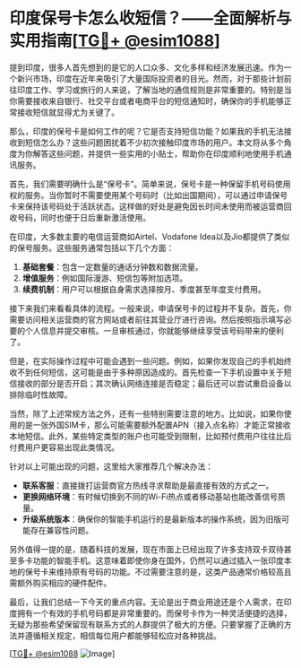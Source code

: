 # 印度保号卡怎么收短信？——全面解析与实用指南[[TG💪+ @esim1088](https://t.me/s/esim1088)]

提到印度，很多人首先想到的是它的人口众多、文化多样和经济发展迅速。作为一个新兴市场，印度在近年来吸引了大量国际投资者的目光。然而，对于那些计划前往印度工作、学习或旅行的人来说，了解当地的通信规则是非常重要的。特别是当你需要接收来自银行、社交平台或者电商平台的短信通知时，确保你的手机能够正常接收短信就显得尤为关键了。

那么，印度的保号卡是如何工作的呢？它是否支持短信功能？如果我的手机无法接收到短信怎么办？这些问题困扰着不少初次接触印度市场的用户。本文将从多个角度为你解答这些问题，并提供一些实用的小贴士，帮助你在印度顺利地使用手机通讯服务。

首先，我们需要明确什么是“保号卡”。简单来说，保号卡是一种保留手机号码使用权的服务。当你暂时不需要使用某个号码时（比如出国期间），可以通过申请保号卡来保持该号码处于活跃状态。这样做的好处是避免因长时间未使用而被运营商回收号码，同时也便于日后重新激活使用。

在印度，大多数主要的电信运营商如Airtel、Vodafone Idea以及Jio都提供了类似的保号服务。这些服务通常包括以下几个方面：

1. **基础套餐**：包含一定数量的通话分钟数和数据流量。
2. **增值服务**：例如国际漫游、短信包等附加选项。
3. **续费机制**：用户可以根据自身需求选择按月、季度甚至年度支付费用。

接下来我们来看看具体的流程。一般来说，申请保号卡的过程并不复杂。首先，你需要访问相关运营商的官方网站或者前往其营业厅进行咨询。然后按照指示填写必要的个人信息并提交审核。一旦审核通过，你就能够继续享受该号码带来的便利了。

但是，在实际操作过程中可能会遇到一些问题。例如，如果你发现自己的手机始终收不到任何短信，这可能是由于多种原因造成的。首先检查一下手机设置中关于短信接收的部分是否开启；其次确认网络连接是否稳定；最后还可以尝试重启设备以排除临时性故障。

当然，除了上述常规方法之外，还有一些特别需要注意的地方。比如说，如果你使用的是一张外国SIM卡，那么可能需要额外配置APN（接入点名称）才能正常接收本地短信。此外，某些特定类型的账户也可能受到限制，比如预付费用户往往比后付费用户更容易出现此类情况。

针对以上可能出现的问题，这里给大家推荐几个解决办法：

- **联系客服**：直接拨打运营商官方热线寻求帮助是最直接有效的方式之一。
- **更换网络环境**：有时候切换到不同的Wi-Fi热点或者移动基站也能改善信号质量。
- **升级系统版本**：确保你的智能手机运行的是最新版本的操作系统，因为旧版可能存在兼容性问题。

另外值得一提的是，随着科技的发展，现在市面上已经出现了许多支持双卡双待甚至多卡功能的智能手机。这意味着即使你身在国外，仍然可以通过插入一张印度本地的保号卡来维持原有号码的功能。不过需要注意的是，这类产品通常价格较高且需额外购买相应的硬件配件。

最后，让我们总结一下今天的重点内容。无论是出于商业用途还是个人需求，在印度拥有一个有效的手机号码都是非常重要的。而保号卡作为一种灵活便捷的选择，无疑为那些希望保留现有联系方式的人群提供了极大的方便。只要掌握了正确的方法并遵循相关规定，相信每位用户都能够轻松应对各种挑战。

[[TG💪+ @esim1088](https://t.me/s/esim1088) ![Image](https://i.postimg.cc/4NQfJmqS/Snipaste-2025-05-13-00-14-12.png)]